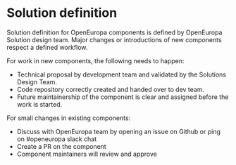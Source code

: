 # Solution definition

Solution definition for OpenEuropa components is defined by OpenEuropa Solution design team.
Major changes or introductions of new components respect a defined workflow.

For work in new components, the following needs to happen:
- Technical proposal by development team and validated by the Solutions Design Team.
- Code repository correctly created and handed over to dev team.
- Future maintainership of the component is clear and assigned before the work is started.

For small changes in existing components:
- Discuss with OpenEuropa team by opening an issue on Github or ping on #openeuropa slack chat
- Create a PR on the component
- Component maintainers will review and approve
